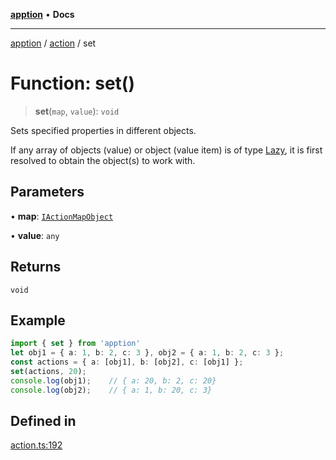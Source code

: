[**apption**](../../README.md) • **Docs**

***

[apption](../../modules.md) / [action](../README.md) / set

# Function: set()

> **set**(`map`, `value`): `void`

Sets specified properties in different objects.

If any array of objects (value) or object (value item) is of type [Lazy](../classes/Lazy.md), it is first resolved to obtain the 
object(s) to work with.

## Parameters

• **map**: [`IActionMapObject`](../type-aliases/IActionMapObject.md)

• **value**: `any`

## Returns

`void`

## Example

```ts
import { set } from 'apption'
let obj1 = { a: 1, b: 2, c: 3 }, obj2 = { a: 1, b: 2, c: 3 };
const actions = { a: [obj1], b: [obj2], c: [obj1] };
set(actions, 20);
console.log(obj1);    // { a: 20, b: 2, c: 20}
console.log(obj2);    // { a: 1, b: 20, c: 3}
```

## Defined in

[action.ts:192](https://github.com/mksunny1/apption/blob/d0bf763109284abcb2484dd7dfd7111ee7475add/src/action.ts#L192)

